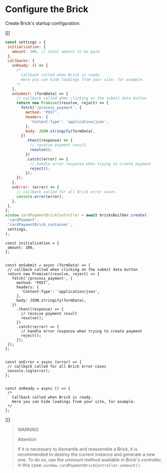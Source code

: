 # Configure the Brick

Create Brick's startup configuration.

[[[
```Javascript
const settings = {
 initialization: {
   amount: 100, // total amount to be paid
 },
 callbacks: {
   onReady: () => {
     /*
       Callback called when Brick is ready.
       Here you can hide loadings from your site, for example.
     */
   },
   onSubmit: (formData) => {
     // callback called when clicking on the submit data button
     return new Promise((resolve, reject) => {
       fetch('/process_payment', {
         method: 'POST',
         headers: {
           'Content-Type': 'application/json',
         },
         body: JSON.stringify(formData),
       })
         .then((response) => {
           // receive payment result
           resolve();
         })
         .catch((error) => {
           // handle error response when trying to create payment
           reject();
         });
     });
   },
   onError: (error) => {
     // callback called for all Brick error cases
     console.error(error);
   },
 },
};
window.cardPaymentBrickController = await bricksBuilder.create(
 'cardPayment',
 'cardPaymentBrick_container',
 settings,
);
```
```react-jsx
const initialization = {
 amount: 100,
};


const onSubmit = async (formData) => {
 // callback called when clicking on the submit data button
 return new Promise((resolve, reject) => {
   fetch('/process_payment', {
     method: 'POST',
     headers: {
       'Content-Type': 'application/json',
     },
     body: JSON.stringify(formData),
   })
     .then((response) => {
       // receive payment result
       resolve();
     })
     .catch((error) => {
       // handle error response when trying to create payment
       reject();
     });
 });
};


const onError = async (error) => {
 // callback called for all Brick error cases
 console.log(error);
};


const onReady = async () => {
 /*
   Callback called when Brick is ready.
   Here you can hide loadings from your site, for example.
 */
};
```
]]]

> WARNING
> 
> Attention
>
> If it is necessary to dismantle and reassemble a Brick, it is recommended to destroy the current instance and generate a new one. To do so, use the *unmount* method available in Brick's *controller*, in this case: `window.cardPaymentBrickController.unmount()`.